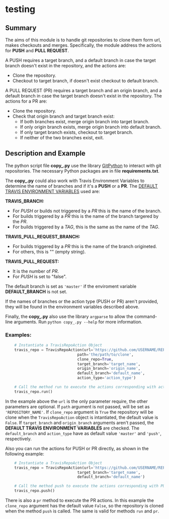 # testing
## Summary
The aims of this module is to handle git repositories to clone them form url, makes checkouts and merges. Specifically, the module address the actions for **PUSH** and **PULL REQUEST**.

A PUSH requires a target branch, and a default branch in case the target branch doesn't exist in the repository, and the actions are:
* Clone the repository.
* Checkout to target branch, if doesn't exist checkout to default branch.

A PULL REQUEST (PR) requires a target branch and an origin branch, and a default branch in case the target branch doesn't exist in the repository. The actions for a PR are:
* Clone the repository.
* Check that origin branch and target branch exist:
    * If both branches exist, merge origin branch into target branch.
    * If only origin branch exists, merge origin branch into default branch.
    * If only target branch exists, checkout to target branch.
    * If neither of the two branches exist, exit.

## Description and Example

The python script file **copy_.py** use the library [GitPython](https://gitpython.readthedocs.io/en/stable/) to interact with git repositories. The necessary Python packages are in file **requirements.txt**.

The **copy_.py** could also work with Travis Environment Variables to determine the name of branches and if it's a **PUSH** or a **PR**. The [DEFAULT TRAVIS ENVIRONMENT VARIABLES](https://docs.travis-ci.com/user/environment-variables/#default-environment-variables) used are:

**TRAVIS_BRANCH:** 
* For *PUSH* or builds not triggered by a *PR* this is the name of the branch.
* For builds triggered by a *PR* this is the name of the branch targered by the *PR*.
* For builds triggered by a *TAG*, this is the same as the name of the *TAG*.

**TRAVIS_PULL_REQUEST_BRANCH:**
* For builds triggered by a *PR* this is the name of the branch origineted.
* For others, this is "" (empty string).

**TRAVIS_PULL_REQUEST:**
* It is the number of *PR*.
* For *PUSH* is set to "false".

The default branch is set as `'master'` if the enviroment variable **DEFAULT_BRANCH** is not set.

If the names of branches or the action type (PUSH or PR) aren't provided, they will be found in the environment variables described above.

Finally, the **copy_.py** also use the library `argparse` to allow the command-line arguments. Run `python copy_.py --help` for more information.

### Examples:

```python
    # Instantiate a TravisRepoAction Object
    travis_repo = TravisRepoAction(url='https://github.com/USERNAME/REPOSITORY_NAME.git',
                                path='the/path/to/clone',
                                clone_repo=True,
                                target_branch='target_name',
                                origin_branch='origin_name',
                                default_branch='default_name',
                                action_type='action_type')

    # Call the method run to execute the actions corresponding with action_type.
    travis_repo.run()
```

In the example above the `url` is the only parameter require, the other parameters are optional. 
If `path` argument is not passed, will be set as `'REPOSITORY_NAME'`.
If `clone_repo` argument is `True` the repository will be clone when the `TravisRepoAction` object is intantiated, the default value is `False`.
If `target_branch` and `origin_branch` arguments aren't passed, the **DEFAULT TRAVIS ENVIRONMENT VARIABLES** are checked.
The `default_branch` and `action_type` have as default value `'master'` and `'push'`, respectively.


Also you can run the actions for PUSH or PR directly, as shown in the following example: 

```python
    # Instantiate a TravisRepoAction Object
    travis_repo = TravisRepoAction(url='https://github.com/USERNAME/REPOSITORY.git',
                                target_branch='target_name',
                                default_branch='default_name')

    # Call the method push to execute the actions corresponding with PUSH.
    travis_repo.push()
```

There is also a `pr` method to execute the PR actions. 
In this example the `clone_repo` argument has the default value `False`, so the repository is cloned when the method `push` is called. The same is valid for methods `run` and `pr`.


